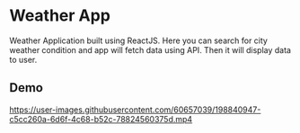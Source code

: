 # Weather App


Weather Application built using ReactJS.
Here you can search for city weather condition and app will fetch data using API. Then it will display data to user.

## Demo


https://user-images.githubusercontent.com/60657039/198840947-c5cc260a-6d6f-4c68-b52c-78824560375d.mp4



